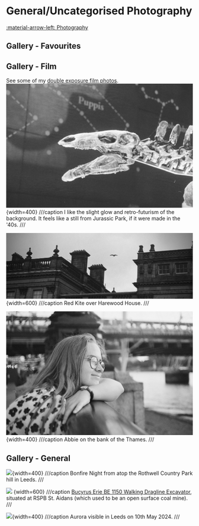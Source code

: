 # General/Uncategorised Photography
[:material-arrow-left: Photography](photography.md)
## Gallery - Favourites
## Gallery - Film
See some of my [double exposure film photos](photography-film-double-exposures.md). 
![](assets/451738350016.jpg){width=400}
///caption
I like the slight glow and retro-futurism of the background. It feels like a still from Jurassic Park, if it were made in the '40s.
///

![](assets/451738350030-cropped.jpg)
{width=600}
///caption
Red Kite over Harewood House. 
///

![](assets/451738340013.jpg)
{width=400}
///caption
Abbie on the bank of the Thames. 
///
## Gallery - General
![](assets/_MG_2180.jpg){width=400}
///caption
	Bonfire Night from atop the Rothwell Country Park hill in Leeds.
///

![](assets/_MG_6807-cropped.png)
{width=600}
///caption
	[Bucyrus Erie BE 1150 Walking Dragline Excavator](http://www.walkingdragline.org/), situated at RSPB St. Aidans (which used to be an open surface coal mine).
///

![](assets/_MG_6098.jpg){width=400}
///caption
	Aurora visible in Leeds on 10th May 2024.
///